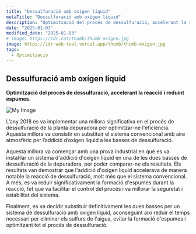 ```yaml
---
title: "Dessulfuració amb oxígen líquid"
metaTitle: "Dessulfuració amb oxígen líquid"
description: "Optimització del procés de dessulfuració, accelerant la reacció i reduint espumes."
date: "2025-01-03"
modified_date: "2025-01-03"
# image: https://idr.cat/thumb/thumb-oxigen.jpg
image: https://idr-web-teal.vercel.app/thumb/thumb-oxigen.jpg
tags:
  - Optimització
---
```


## Dessulfuració amb oxígen líquid

<!-- <img className="PostImg" src="https://www.idr.cat/posts/resalt1.jpg"> -->

<!-- #### Resum -->

<strong>Optimització del procés de dessulfuració, accelerant la reacció i reduint espumes.</strong>

![My Image](/posts/oxigen.jpg)

L’any 2018 es va implementar una millora significativa en el procés de dessulfuració de la planta depuradora per optimitzar-ne l'eficiència. Aquesta millora va consistir en substituir el sistema convencional amb aire atmosfèric per l’addició d’oxigen líquid a les basses de dessulfuració.

Aquesta millora va començar amb una prova industrial en què es va instal·lar un sistema d'addició d'oxigen líquid en una de les dues basses de dessulfuració de la depuradora, per poder comparar-ne els resultats. Els resultats van demostrar que l'addició d'oxigen líquid accelerava de manera notable la reacció de dessulfuració, molt més que el sistema convencional. A més, es va reduir significativament la formació d'espumes durant la reacció, fet que va facilitar el control del procés i va millorar la seguretat i estabilitat del sistema.

Finalment, es va decidir substituir definitivament les dues basses per un sistema de dessulfuració amb oxigen líquid, aconseguint així reduir el temps necessari per eliminar els sulfurs de l'aigua, evitar la formació d'espumes i optimitzant tot el procés de dessulfuració.
